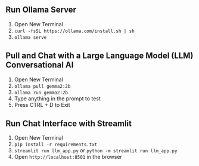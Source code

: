 ## Run Ollama Server
1. Open New Terminal
2. `curl -fsSL https://ollama.com/install.sh | sh`
3. `ollama serve`

## Pull and Chat with a Large Language Model (LLM) Conversational AI
1. Open New Terminal
2. `ollama pull gemma2:2b`
3. `ollama run gemma2:2b`
4. Type anything in the prompt to test
5. Press CTRL + D to Exit

## Run Chat Interface with Streamlit
1. Open New Terminal
2. `pip install -r requirements.txt`
3. `streamlit run llm_app.py` or `python -m streamlit run llm_app.py`
4. Open `http://localhost:8501` in the browser
